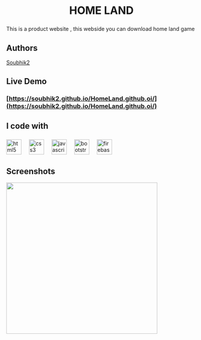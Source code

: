 <h1 align="center">HOME LAND</h1>

###

<p align="left">This is a product website , this webside you can download home land game</p>

### 
## Authors

[Soubhik2](https://github.com/Soubhik2/HomeLand.github.oi)

## Live Demo
### [https://soubhik2.github.io/HomeLand.github.oi/](https://soubhik2.github.io/HomeLand.github.oi/)

<h2 align="left">I code with</h2>

###

<div align="left">
  <img src="https://cdn.jsdelivr.net/gh/devicons/devicon/icons/html5/html5-original.svg" height="40" alt="html5 logo"  />
  <img width="12" />
  <img src="https://cdn.jsdelivr.net/gh/devicons/devicon/icons/css3/css3-original.svg" height="40" alt="css3 logo"  />
  <img width="12" />
  <img src="https://cdn.jsdelivr.net/gh/devicons/devicon/icons/javascript/javascript-original.svg" height="40" alt="javascript logo"  />
  <img width="12" />
  <img src="https://cdn.jsdelivr.net/gh/devicons/devicon/icons/bootstrap/bootstrap-original.svg" height="40" alt="bootstrap logo"  />
  <img width="12" />
  <img src="https://cdn.jsdelivr.net/gh/devicons/devicon/icons/firebase/firebase-plain.svg" height="40" alt="firebase logo"  />
</div>

###
## Screenshots
<div align="left">
  <img height="400" src="https://firebasestorage.googleapis.com/v0/b/resume-website-9493c.appspot.com/o/files%2FScreenshot%20(420).png?alt=media&token=d7fc8db0-9bef-4df0-b4ab-e8b7e5d6daa0"  />
</div>

###
